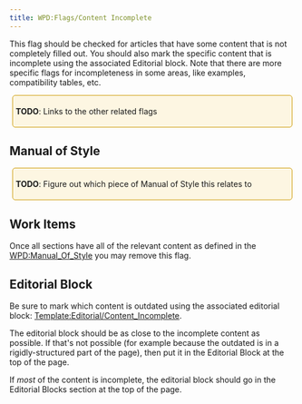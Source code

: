 ```yaml
---
title: WPD:Flags/Content Incomplete
---
```

<p>This flag should be checked for articles that have some content that is not completely filled out. You should also mark the specific content that is incomplete using the associated Editorial block. Note that there are more specific flags for incompleteness in some areas, like examples, compatibility tables, etc.
</p>
<div style="border:1px solid hsl(45, 100%, 40%); padding:5px; margin:5px; background-color:hsl(45, 88%, 94%); border-radius:5px">
<p><b>TODO</b>:  Links to the other related flags
</p>
</div>
<h2><span class="mw-headline" id="Manual_of_Style">Manual of Style</span></h2>
<div style="border:1px solid hsl(45, 100%, 40%); padding:5px; margin:5px; background-color:hsl(45, 88%, 94%); border-radius:5px">
<p><b>TODO</b>:  Figure out which piece of Manual of Style this relates to
</p>
</div>
<h2><span class="mw-headline" id="Work_Items">Work Items</span></h2>
<p>Once all sections have all of the relevant content as defined in the <a href="/wiki/WPD:Manual_Of_Style" title="WPD:Manual Of Style" class="mw-redirect">WPD:Manual_Of_Style</a> you may remove this flag.
</p>
<h2><span class="mw-headline" id="Editorial_Block">Editorial Block</span></h2>
<p>Be sure to mark which content is outdated using the associated editorial block: <a href="/wiki/Template:Editorial/Content_Incomplete" title="Template:Editorial/Content Incomplete">Template:Editorial/Content_Incomplete</a>.
</p><p>The editorial block should be as close to the incomplete content as possible. If that's not possible (for example because the outdated is in a rigidly-structured part of the page), then put it in the Editorial Block at the top of the page.
</p><p>If <i>most</i> of the content is incomplete, the editorial block should go in the Editorial Blocks section at the top of the page.
</p>
<!-- 
NewPP limit report
CPU time usage: 0.018 seconds
Real time usage: 0.021 seconds
Preprocessor visited node count: 25/1000000
Preprocessor generated node count: 62/1000000
Post‐expand include size: 389/2097152 bytes
Template argument size: 91/2097152 bytes
Highest expansion depth: 2/40
Expensive parser function count: 0/100
-->

<!-- 
Transclusion expansion time report (%,ms,calls,template)
100.00%    5.551      1 - -total
 93.51%    5.191      2 - Template:TODO
-->

<!-- Saved in parser cache with key wpwiki:pcache:idhash:324-0!*!0!!*!*!*!esi=1 and timestamp 20150731094152 and revision id 40663
 -->
